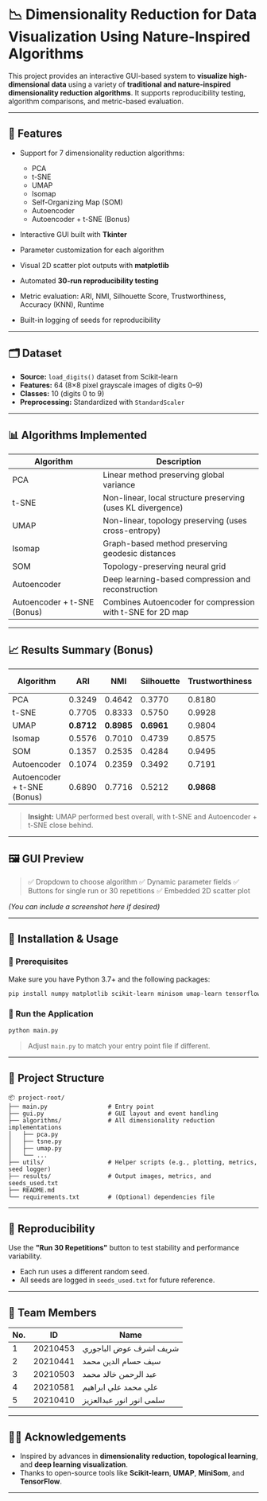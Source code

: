 # 📉 Dimensionality Reduction for Data Visualization Using Nature-Inspired Algorithms

This project provides an interactive GUI-based system to **visualize high-dimensional data** using a variety of **traditional and nature-inspired dimensionality reduction algorithms**. It supports reproducibility testing, algorithm comparisons, and metric-based evaluation.

---

## 🚀 Features

* Support for 7 dimensionality reduction algorithms:

  * PCA
  * t-SNE
  * UMAP
  * Isomap
  * Self-Organizing Map (SOM)
  * Autoencoder
  * Autoencoder + t-SNE (Bonus)
* Interactive GUI built with **Tkinter**
* Parameter customization for each algorithm
* Visual 2D scatter plot outputs with **matplotlib**
* Automated **30-run reproducibility testing**
* Metric evaluation: ARI, NMI, Silhouette Score, Trustworthiness, Accuracy (KNN), Runtime
* Built-in logging of seeds for reproducibility

---

## 🗂 Dataset

* **Source:** `load_digits()` dataset from Scikit-learn
* **Features:** 64 (8×8 pixel grayscale images of digits 0–9)
* **Classes:** 10 (digits 0 to 9)
* **Preprocessing:** Standardized with `StandardScaler`

---

## 📊 Algorithms Implemented

| Algorithm           | Description                                                 |
| ------------------- | ----------------------------------------------------------- |
| PCA                 | Linear method preserving global variance                    |
| t-SNE               | Non-linear, local structure preserving (uses KL divergence) |
| UMAP                | Non-linear, topology preserving (uses cross-entropy)        |
| Isomap              | Graph-based method preserving geodesic distances            |
| SOM                 | Topology-preserving neural grid                             |
| Autoencoder         | Deep learning-based compression and reconstruction          |
| Autoencoder + t-SNE (Bonus) | Combines Autoencoder for compression with t-SNE for 2D map  |

---

## 📈 Results Summary (Bonus)

| Algorithm           | ARI        | NMI        | Silhouette | Trustworthiness | Accuracy (KNN) | Time (s) |
| ------------------- | ---------- | ---------- | ---------- | --------------- | -------------- | -------- |
| PCA                 | 0.3249     | 0.4642     | 0.3770     | 0.8180          | 0.6767         | 3.07     |
| t-SNE               | 0.7705     | 0.8333     | 0.5750     | 0.9928          | 0.9783         | 4.36     |
| UMAP                | **0.8712** | **0.8985** | **0.6961** | 0.9804          | **0.9811**     | 2.89     |
| Isomap              | 0.5576     | 0.7010     | 0.4739     | 0.8575          | 0.8692         | 3.10     |
| SOM                 | 0.1357     | 0.2535     | 0.4284     | 0.9495          | 0.8531         | 2.64     |
| Autoencoder         | 0.1074     | 0.2359     | 0.3492     | 0.7191          | 0.5565         | 2.95     |
| Autoencoder + t-SNE (Bonus) | 0.6890     | 0.7716     | 0.5212     | **0.9868**      | 0.9577         | 3.34     |

> **Insight:** UMAP performed best overall, with t-SNE and Autoencoder + t-SNE close behind.

---

## 🖼 GUI Preview

> ✅ Dropdown to choose algorithm
> ✅ Dynamic parameter fields
> ✅ Buttons for single run or 30 repetitions
> ✅ Embedded 2D scatter plot

*(You can include a screenshot here if desired)*

---

## 🔧 Installation & Usage

### 🔹 Prerequisites

Make sure you have Python 3.7+ and the following packages:

```bash
pip install numpy matplotlib scikit-learn minisom umap-learn tensorflow
```

### 🔹 Run the Application

```bash
python main.py
```

> Adjust `main.py` to match your entry point file if different.

---

## 📁 Project Structure

```plaintext
📦 project-root/
├── main.py                 # Entry point
├── gui.py                  # GUI layout and event handling
├── algorithms/             # All dimensionality reduction implementations
│   ├── pca.py
│   ├── tsne.py
│   ├── umap.py
│   └── ...
├── utils/                  # Helper scripts (e.g., plotting, metrics, seed logger)
├── results/                # Output images, metrics, and seeds_used.txt
├── README.md
└── requirements.txt        # (Optional) dependencies file
```

---

## 📌 Reproducibility

Use the **"Run 30 Repetitions"** button to test stability and performance variability.

* Each run uses a different random seed.
* All seeds are logged in `seeds_used.txt` for future reference.

---
## 👥 Team Members

| No. | ID       | Name                     |
| --- | -------- | ------------------------ |
| 1   | 20210453 | شريف اشرف عوض الباجوري   |
| 2   | 20210441 | سيف حسام الدين محمد      |
| 3   | 20210503 | عبد الرحمن خالد محمد     |
| 4   | 20210581 | علي محمد علي ابراهيم     |
| 5   | 20210410 | سلمى انور انور عبدالعزيز |

---
## 🙋‍♂️ Acknowledgements

* Inspired by advances in **dimensionality reduction**, **topological learning**, and **deep learning visualization**.
* Thanks to open-source tools like **Scikit-learn**, **UMAP**, **MiniSom**, and **TensorFlow**.

---
